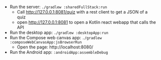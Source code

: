 #

- Run the server: `./gradlew :sharedFullStack:run`
  - Call http://127.0.0.1:8081/quiz with a rest client to get a JSON of a quiz
  - open http://127.0.0.1:8081 to open a Kotlin react webapp that calls the API
- Run the desktop app: `./gradlew :desktopApp:run`
- Run the Compose web canvas app: `./gradlew :composeWebCanvasApp:jsBrowserRun`
  - Open the page: http://localhost:8080/
- Run the Android app: `:androidApp:assembleDebug`
